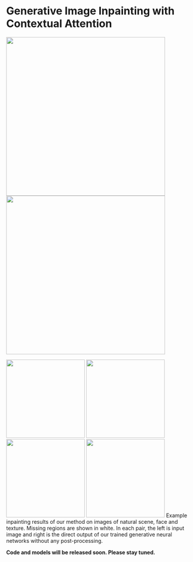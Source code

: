 # Generative Image Inpainting with Contextual Attention

<img src="https://user-images.githubusercontent.com/22609465/35317673-845730e4-009d-11e8-920e-62ea0a25f776.png" width="425"/> <img src="https://user-images.githubusercontent.com/22609465/35317674-846418ea-009d-11e8-90c7-652e32cef798.png" width="425"/>

<img src="https://user-images.githubusercontent.com/22609465/35317676-8471505a-009d-11e8-8453-e0c1efd3fec4.png" width="210"/> <img src="https://user-images.githubusercontent.com/22609465/35317677-847d2876-009d-11e8-9110-e26b01f46e87.png" width="210"/>
<img src="https://user-images.githubusercontent.com/22609465/35317678-848aa3fc-009d-11e8-84a5-01be01a31fc6.png" width="210"/> <img src="https://user-images.githubusercontent.com/22609465/35317679-8496ab84-009d-11e8-945c-e1f957b04288.png" width="210"/>
Example inpainting results of our method on images of natural scene, face and texture. Missing regions are shown in white. In each pair, the left is input image and right is the direct output of our trained generative neural networks without any post-processing.

**Code and models will be released soon. Please stay tuned.**
